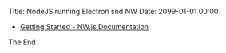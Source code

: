 Title: NodeJS running Electron snd NW
Date: 2099-01-01 00:00

* [Getting Started - NW.js Documentation](http://docs.nwjs.io/en/latest/For%20Users/Getting%20Started/)

The End
